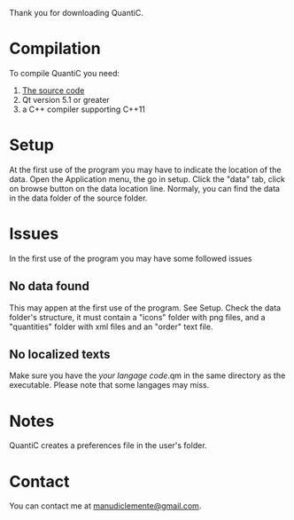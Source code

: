 Thank you for downloading QuantiC.

# Compilation
To compile QuantiC you need:
1. [The source code](https://github.com/Daimanu06/QuantiC)
2. Qt version 5.1 or greater
3. a C++ compiler supporting C++11

# Setup
At the first use of the program you may have to indicate the location of the data.
Open the Application menu, the go in setup.
Click the "data" tab, click on browse button on the data location line.
Normaly, you can find the data in the data folder of the source folder.

# Issues
In the first use of the program you may have some followed issues

## No data found
This may appen at the first use of the program. See Setup.
Check the data folder's structure, it must contain a "icons" folder with png files, and a "quantities" folder with xml files and an "order" text file.

## No localized texts
Make sure you have the *your langage code*.qm in the same directory as the executable.
Please note that some langages may miss.

# Notes
QuantiC creates a preferences file in the user's folder.

# Contact
You can contact me at manudiclemente@gmail.com.

